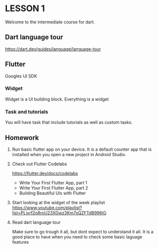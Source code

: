 # LESSON 1

Welcome to the intermediate course for dart.

## Dart language tour

https://dart.dev/guides/language/language-tour

## Flutter

Googles UI SDK


### Widget

Widget is a UI building block. Everything is a widget


### Task and tutorials

You will have task that include tutorials as well as custom tasks.

## Homework

1. Run basic flutter app on your device. It is a default counter app that is installed when you
    open a new project in Android Studio.
2. Check out Flutter Codelabs

   https://flutter.dev/docs/codelabs

   * Write Your First Flutter App, part 1
   * Write Your First Flutter App, part 2
   * Building Beautiful UIs with Flutter
3. Start looking at the widget of the week playlist
   https://www.youtube.com/playlist?list=PLjxrf2q8roU23XGwz3Km7sQZFTdB996iG

4. Read dart language tour

   Make sure to go trough it all, but dont expect to understand it all. It is a good place to have
   when you need to check some basic laguage features
